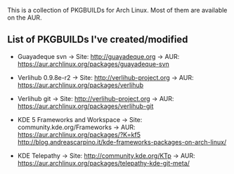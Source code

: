 This is a collection of PKGBUILDs for Arch Linux. Most of them are available on the AUR.

List of PKGBUILDs I've created/modified
--------------------------------------
* Guayadeque svn
    -> Site: http://guayadeque.org
    -> AUR:  https://aur.archlinux.org/packages/guayadeque-svn

* Verlihub 0.9.8e-r2
    -> Site: http://verlihub-project.org
    -> AUR:  https://aur.archlinux.org/packages/verlihub

* Verlihub git
    -> Site: http://verlihub-project.org
    -> AUR:  https://aur.archlinux.org/packages/verlihub-git

* KDE 5 Frameworks and Workspace
    -> Site: community.kde.org/Frameworks
    -> AUR:  https://aur.archlinux.org/packages/?K=kf5
             http://blog.andreascarpino.it/kde-frameworks-packages-on-arch-linux/

* KDE Telepathy
    -> Site: http://community.kde.org/KTp
    -> AUR:  https://aur.archlinux.org/packages/telepathy-kde-git-meta/

